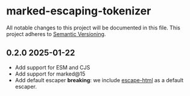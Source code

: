 # marked-escaping-tokenizer

All notable changes to this project will be documented in this file.
This project adheres to [Semantic Versioning](http://semver.org/).

## 0.2.0 2025-01-22
* Add support for ESM and CJS
* Add support for marked@15
* Add default escaper
  **breaking**: we include [escape-html](https://www.npmjs.com/package/escape-html) as a default escaper.
